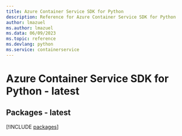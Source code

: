 ```yaml
---
title: Azure Container Service SDK for Python
description: Reference for Azure Container Service SDK for Python
author: lmazuel
ms.author: lmazuel
ms.data: 06/09/2023
ms.topic: reference
ms.devlang: python
ms.service: containerservice
---
```

# Azure Container Service SDK for Python - latest
## Packages - latest
[!INCLUDE [packages](container-service-index.md)]